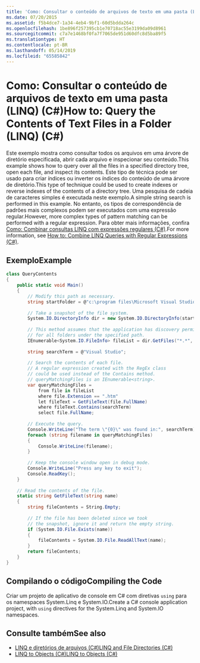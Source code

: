 ```yaml
---
title: 'Como: Consultar o conteúdo de arquivos de texto em uma pasta (LINQ) (C#)'
ms.date: 07/20/2015
ms.assetid: f5b4dce7-1a34-4eb4-9bf1-60d5bdda264c
ms.openlocfilehash: 1be896f257395cb1e70718ac55e3199da09d8961
ms.sourcegitcommit: c7a7e1468bf0fa7f7065de951d60dfc8d5ba89f5
ms.translationtype: HT
ms.contentlocale: pt-BR
ms.lasthandoff: 05/14/2019
ms.locfileid: "65585842"
---
```

# <a name="how-to-query-the-contents-of-text-files-in-a-folder-linq-c"></a><span data-ttu-id="c9cb7-102">Como: Consultar o conteúdo de arquivos de texto em uma pasta (LINQ) (C#)</span><span class="sxs-lookup"><span data-stu-id="c9cb7-102">How to: Query the Contents of Text Files in a Folder (LINQ) (C#)</span></span>
<span data-ttu-id="c9cb7-103">Este exemplo mostra como consultar todos os arquivos em uma árvore de diretório especificada, abrir cada arquivo e inspecionar seu conteúdo.</span><span class="sxs-lookup"><span data-stu-id="c9cb7-103">This example shows how to query over all the files in a specified directory tree, open each file, and inspect its contents.</span></span> <span data-ttu-id="c9cb7-104">Este tipo de técnica pode ser usado para criar índices ou inverter os índices do conteúdo de uma árvore de diretório.</span><span class="sxs-lookup"><span data-stu-id="c9cb7-104">This type of technique could be used to create indexes or reverse indexes of the contents of a directory tree.</span></span> <span data-ttu-id="c9cb7-105">Uma pesquisa de cadeia de caracteres simples é executada neste exemplo.</span><span class="sxs-lookup"><span data-stu-id="c9cb7-105">A simple string search is performed in this example.</span></span> <span data-ttu-id="c9cb7-106">No entanto, os tipos de correspondência de padrões mais complexos podem ser executados com uma expressão regular.</span><span class="sxs-lookup"><span data-stu-id="c9cb7-106">However, more complex types of pattern matching can be performed with a regular expression.</span></span> <span data-ttu-id="c9cb7-107">Para obter mais informações, confira [Como: Combinar consultas LINQ com expressões regulares (C#)](../../../../csharp/programming-guide/concepts/linq/how-to-combine-linq-queries-with-regular-expressions.md).</span><span class="sxs-lookup"><span data-stu-id="c9cb7-107">For more information, see [How to: Combine LINQ Queries with Regular Expressions (C#)](../../../../csharp/programming-guide/concepts/linq/how-to-combine-linq-queries-with-regular-expressions.md).</span></span>  
  
## <a name="example"></a><span data-ttu-id="c9cb7-108">Exemplo</span><span class="sxs-lookup"><span data-stu-id="c9cb7-108">Example</span></span>  
  
```csharp  
class QueryContents  
{  
    public static void Main()  
    {  
        // Modify this path as necessary.  
        string startFolder = @"c:\program files\Microsoft Visual Studio 9.0\";  
  
        // Take a snapshot of the file system.  
        System.IO.DirectoryInfo dir = new System.IO.DirectoryInfo(startFolder);  
  
        // This method assumes that the application has discovery permissions  
        // for all folders under the specified path.  
        IEnumerable<System.IO.FileInfo> fileList = dir.GetFiles("*.*", System.IO.SearchOption.AllDirectories);  
  
        string searchTerm = @"Visual Studio";  
  
        // Search the contents of each file.  
        // A regular expression created with the RegEx class  
        // could be used instead of the Contains method.  
        // queryMatchingFiles is an IEnumerable<string>.  
        var queryMatchingFiles =  
            from file in fileList  
            where file.Extension == ".htm"  
            let fileText = GetFileText(file.FullName)  
            where fileText.Contains(searchTerm)  
            select file.FullName;  
  
        // Execute the query.  
        Console.WriteLine("The term \"{0}\" was found in:", searchTerm);  
        foreach (string filename in queryMatchingFiles)  
        {  
            Console.WriteLine(filename);  
        }  
  
        // Keep the console window open in debug mode.  
        Console.WriteLine("Press any key to exit");  
        Console.ReadKey();  
    }  
  
    // Read the contents of the file.  
    static string GetFileText(string name)  
    {  
        string fileContents = String.Empty;  
  
        // If the file has been deleted since we took   
        // the snapshot, ignore it and return the empty string.  
        if (System.IO.File.Exists(name))  
        {  
            fileContents = System.IO.File.ReadAllText(name);  
        }  
        return fileContents;  
    }  
}  
```  
  
## <a name="compiling-the-code"></a><span data-ttu-id="c9cb7-109">Compilando o código</span><span class="sxs-lookup"><span data-stu-id="c9cb7-109">Compiling the Code</span></span>  
<span data-ttu-id="c9cb7-110">Criar um projeto de aplicativo de console em C# com diretivas `using` para os namespaces System.Linq e System.IO.</span><span class="sxs-lookup"><span data-stu-id="c9cb7-110">Create a C# console application project, with `using` directives for the System.Linq and System.IO namespaces.</span></span>
  
## <a name="see-also"></a><span data-ttu-id="c9cb7-111">Consulte também</span><span class="sxs-lookup"><span data-stu-id="c9cb7-111">See also</span></span>

- [<span data-ttu-id="c9cb7-112">LINQ e diretórios de arquivos (C#)</span><span class="sxs-lookup"><span data-stu-id="c9cb7-112">LINQ and File Directories (C#)</span></span>](../../../../csharp/programming-guide/concepts/linq/linq-and-file-directories.md)
- [<span data-ttu-id="c9cb7-113">LINQ to Objects (C#)</span><span class="sxs-lookup"><span data-stu-id="c9cb7-113">LINQ to Objects (C#)</span></span>](../../../../csharp/programming-guide/concepts/linq/linq-to-objects.md)
